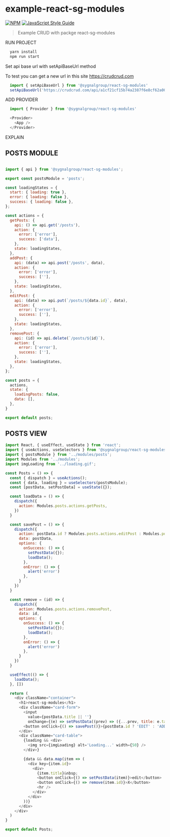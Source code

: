 # example-react-sg-modules

[![NPM](https://img.shields.io/badge/react--sg--modules-sygnalgroup-green)](https://www.npmjs.com/package/@sygnalgroup/react-sg-modules) [![JavaScript Style Guide](https://img.shields.io/badge/code_style-standard-brightgreen.svg)](https://standardjs.com)

> Example CRUD with packge react-sg-modules

RUN PROJECT

```javascript
  yarn install
  npm run start
```

Set api base url with setApiBaseUrl method

To test you can get a new url in this site https://crudcrud.com

```javascript
  import { setApiBaseUrl } from '@sygnalgroup/react-sg-modules'
  setApiBaseUrl('https://crudcrud.com/api/a1cf21cf15b74a2387f6e8cf62a00502')
```

ADD PROVIDER

```javascript
  import { Provider } from '@sygnalgroup/react-sg-modules'

  <Provider>
    <App />
  </Provider>

```

EXPLAIN

## POSTS MODULE
```javascript

import { api } from '@sygnalgroup/react-sg-modules';

export const postsModule = 'posts';

const loadingStates = {
  start: { loading: true },
  error: { loading: false },
  success: { loading: false },
};

const actions = {
  getPosts: {
    api: () => api.get('/posts'),
    action: {
      error: ['error'],
      success: ['data'],
    },
    state: loadingStates,
  },
  addPost: {
    api: (data) => api.post('/posts', data),
    action: {
      error: ['error'],
      success: [''],
    },
    state: loadingStates,
  },
  editPost: {
    api: (data) => api.put(`/posts/${data.id}`, data),
    action: {
      error: ['error'],
      success: [''],
    },
    state: loadingStates,
  },
  removePost: {
    api: (id) => api.delete(`/posts/${id}`),
    action: {
      error: ['error'],
      success: [''],
    },
    state: loadingStates,
  },
};

const posts = {
  actions,
  state: {
    loadingPosts: false,
    data: [],
  },
}

export default posts;


```

## POSTS VIEW
```javascript
import React, { useEffect, useState } from 'react';
import { useActions, useSelectors } from '@sygnalgroup/react-sg-modules';
import { postsModule } from '../modules/posts';
import Modules from '../modules';
import imgLoading from '../loading.gif';

const Posts = () => {
  const { dispatch } = useActions();
  const { data, loading } = useSelectors(postsModule);
  const [postData, setPostData] = useState({});

  const loadData = () => {
    dispatch({
      action: Modules.posts.actions.getPosts,
    })
  }

  const savePost = () => {
    dispatch({
      action: postData.id ? Modules.posts.actions.editPost : Modules.posts.actions.addPost,
      data: postData,
      options: {
        onSuccess: () => {
          setPostData({});
          loadData();
        },
        onError: () => {
          alert('error')
        },
      }
    })
  }

  const remove = (id) => {
    dispatch({
      action: Modules.posts.actions.removePost,
      data: id,
      options: {
        onSuccess: () => {
          setPostData({});
          loadData();
        },
        onError: () => {
          alert('error')
        },
      }
    })
  }

  useEffect(() => {
    loadData();
  }, [])

  return (
    <div className="container">
      <h1>react-sg-modules</h1>
      <div className="card-form">
        <input
          value={postData.title || ''}
          onChange={(e) => setPostData((prev) => ({...prev, title: e.target.value}))} />
        <button onClick={() => savePost()}>{postData.id ? 'EDIT' : 'ADD'} </button>
      </div>
      <div className="card-table">
        {loading && <div>
          <img src={imgLoading} alt='Loading...' width={50} />
        </div>}

        {data && data.map(item => (
          <div key={item.id}>
            <div>
              {item.title}&nbsp;
              <button onClick={() => setPostData(item)}>edit</button>
              <button onClick={() => remove(item.id)}>X</button>
              <hr />
            </div>
          </div>
        ))}
      </div>
    </div>
  )
}

export default Posts;
```
